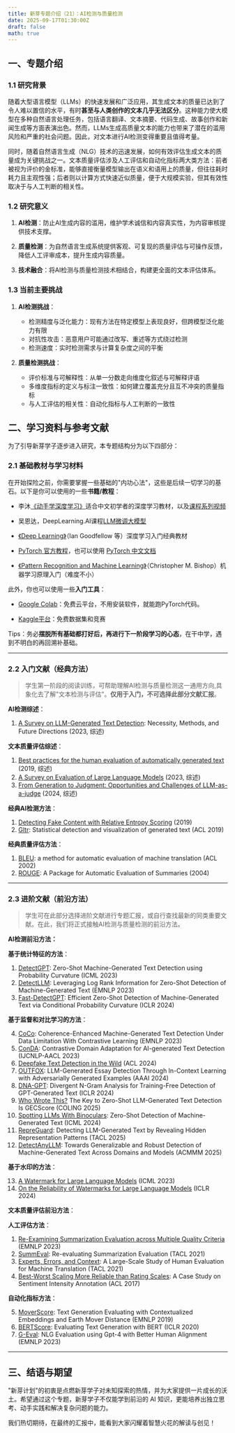 ```yaml
---
title: 新芽专题介绍（21）：AI检测与质量检测
date: 2025-09-17T01:30:00Z
draft: false
math: true
---
```


## 一、专题介绍

### 1.1 研究背景

随着大型语言模型（LLMs）的快速发展和广泛应用，其生成文本的质量已达到了令人难以置信的水平，有时**甚至与人类创作的文本几乎无法区分**。这种能力使大模型在多种自然语言处理任务，包括语言翻译、文本摘要、代码生成、故事创作和新闻生成等方面表演出色。然而，LLMs生成高质量文本的能力也带来了潜在的滥用风险和严重的社会问题。因此，对文本进行AI检测变得重要且值得考量。

同时，随着自然语言生成（NLG）技术的迅速发展，如何有效评估生成文本的质量成为关键挑战之一。文本质量评估涉及人工评估和自动化指标两大类方法：前者被视为评价的金标准，能够直接衡量模型输出在语义和语用上的质量，但往往耗时耗力且主观性强；后者则以计算方式快速近似质量，便于大规模实验，但其有效性取决于与人工判断的相关性。

### 1.2 研究意义

1. **AI检测**：防止AI生成内容的滥用，维护学术诚信和内容真实性，为内容审核提供技术支撑。

2. **质量检测**：为自然语言生成系统提供客观、可复现的质量评估与可操作反馈，降低人工评审成本，提升生成内容质量。

3. **技术融合**：将AI检测与质量检测技术相结合，构建更全面的文本评估体系。

### 1.3 当前主要挑战

1. **AI检测挑战**：
   - 检测精度与泛化能力：现有方法在特定模型上表现良好，但跨模型泛化能力有限
   - 对抗性攻击：恶意用户可能通过改写、重述等方式绕过检测
   - 检测速度：实时检测需求与计算复杂度之间的平衡

2. **质量检测挑战**：
   - 评价标准与可解释性：从单一分数走向维度化叙述与可解释评语
   - 多维度指标的定义与标注一致性：如何建立覆盖充分且互不冲突的质量指标
   - 与人工评估的相关性：自动化指标与人工判断的一致性

## 二、学习资料与参考文献

为了引导新芽学子逐步进入研究，本专题结构分为以下四部分：

### 2.1 基础教材与学习材料

在开始探险之前，你需要掌握一些基础的"内功心法"，这些是后续一切学习的基石。以下是你可以使用的一些**书籍/教程**：

* 李沐[《动手学深度学习》](https://zh.d2l.ai/)适合中文初学者的深度学习教材，以及[课程系列视频](https://space.bilibili.com/1567748478/lists/358497?type=series)

* 吴恩达，DeepLearning.AI课程[LLM微调大模型](https://www.bilibili.com/video/BV1c4i9YQEX8/?spm_id_from=333.337.search-card.all.click&vd_source=88ed50b385f354ed4e0a1345a135f69d)

* [《Deep Learning》](https://www.deeplearningbook.org/)（Ian Goodfellow 等）深度学习入门经典教材

* [PyTorch 官方教程](https://pytorch.org/tutorials)，也可以使用 [PyTorch 中文文档](https://pytorch-cn.readthedocs.io/zh/latest/)

* [《Pattern Recognition and Machine Learning》](https://www.microsoft.com/en-us/research/wp-content/uploads/2006/01/Bishop-Pattern-Recognition-and-Machine-Learning-2006.pdf)（Christopher M. Bishop）机器学习原理入门（难度不小）

此外，你也可以使用一些**入门工具**：

* [Google Colab](https://colab.research.google.com/)：免费云平台，不用安装软件，就能跑PyTorch代码。

* [Kaggle平台](https://www.kaggle.com/)：免费数据集和竞赛

Tips：务必**摆脱所有基础都打好后，再进行下一阶段学习的心态**，在干中学，遇到不明白的再回溯补基础。

***

### 2.2 入门文献（经典方法）

> 学生第一阶段的阅读训练，可帮助理解AI检测与质量检测这一通用方向,具象化去了解"文本检测与评估"。**仅用于入门，不可选择此部分文献汇报**。

**AI检测综述**：

1. [A Survey on LLM-Generated Text Detection](https://arxiv.org/abs/2310.14724): Necessity, Methods, and Future Directions (2023, 综述)

**文本质量评估综述**：

1. [Best practices for the human evaluation of automatically generated text](https://aclanthology.org/W19-8643/) (2019, 综述)
2. [A Survey on Evaluation of Large Language Models](https://arxiv.org/abs/2307.03109) (2023, 综述)
3. [From Generation to Judgment: Opportunities and Challenges of LLM-as-a-judge](https://arxiv.org/abs/2411.16594) (2024, 综述)

**经典AI检测方法**：

1. [Detecting Fake Content with Relative Entropy Scoring](https://ceur-ws.org/Vol-377/paper4.pdf) (2019)
2. [Gltr](https://arxiv.org/abs/1906.04043): Statistical detection and visualization of generated text (ACL 2019)

**经典质量评估方法**：

1. [BLEU](https://aclanthology.org/P02-1040/): a method for automatic evaluation of machine translation (ACL 2002)
2. [ROUGE](https://aclanthology.org/W04-1013/): A Package for Automatic Evaluation of Summaries (2004)

***

### 2.3 进阶文献（前沿方法）

> 学生可在此部分选择进阶文献进行专题汇报，或自行查找最新的同类重要文献。在此，我们将正式接触AI检测与质量检测的前沿方法。

**AI检测前沿方法：**

**基于统计特征的方法**：

1. [DetectGPT](https://arxiv.org/abs/2301.11305): Zero-Shot Machine-Generated Text Detection using Probability Curvature (ICML 2023)
2. [DetectLLM](https://arxiv.org/abs/2306.05540): Leveraging Log Rank Information for Zero-Shot Detection of Machine-Generated Text (EMNLP 2023)
3. [Fast-DetectGPT](https://arxiv.org/abs/2310.05130): Efficient Zero-Shot Detection of Machine-Generated Text via Conditional Probability Curvature (ICLR 2024)

**基于监督和对比学习的方法**：

4. [CoCo](https://arxiv.org/abs/2212.10341): Coherence-Enhanced Machine-Generated Text Detection Under Data Limitation With Contrastive Learning (EMNLP 2023)
5. [ConDA](https://arxiv.org/abs/2309.03992): Contrastive Domain Adaptation for AI-generated Text Detection (IJCNLP-AACL 2023)
6. [Deepfake Text Detection in the Wild](https://arxiv.org/abs/2305.13242v2) (ACL 2024)
7. [OUTFOX](https://arxiv.org/abs/2307.11729): LLM-Generated Essay Detection Through In-Context Learning with Adversarially Generated Examples (AAAI 2024)
8. [DNA-GPT](https://arxiv.org/abs/2305.17359): Divergent N-Gram Analysis for Training-Free Detection of GPT-Generated Text (ICLR 2024)
9. [Who Wrote This?](https://arxiv.org/abs/2405.04286) The Key to Zero-Shot LLM-Generated Text Detection Is GECScore (COLING 2025)
10. [Spotting LLMs With Binoculars](https://arxiv.org/abs/2401.12070): Zero-Shot Detection of Machine-Generated Text (ICML 2024)
11. [RepreGuard](https://arxiv.org/abs/2508.13152): Detecting LLM-Generated Text by Revealing Hidden Representation Patterns (TACL 2025)
12. [DetectAnyLLM](https://fjc2005.github.io/detectanyllm): Towards Generalizable and Robust Detection of Machine-Generated Text Across Domains and Models (ACMMM 2025)

**基于水印的方法**：

13. [A Watermark for Large Language Models](https://arxiv.org/abs/2301.10226) (ICML 2023)
14. [On the Reliability of Watermarks for Large Language Models](https://arxiv.org/abs/2306.04634) (ICLR 2024)

**文本质量评估前沿方法**：

**人工评估方法**：

1. [Re-Examining Summarization Evaluation across Multiple Quality Criteria](https://aclanthology.org/2023.findings-emnlp.924/) (EMNLP 2023)
2. [SummEval](https://arxiv.org/abs/2007.12626): Re-evaluating Summarization Evaluation (TACL 2021)
3. [Experts, Errors, and Context](https://arxiv.org/abs/2104.14478): A Large-Scale Study of Human Evaluation for Machine Translation (TACL 2021)
4. [Best-Worst Scaling More Reliable than Rating Scales](https://arxiv.org/abs/1712.01765): A Case Study on Sentiment Intensity Annotation (ACL 2017)

**自动化指标方法**：

5. [MoverScore](https://arxiv.org/abs/1909.02622): Text Generation Evaluating with Contextualized Embeddings and Earth Mover Distance (EMNLP 2019)
6. [BERTScore](https://arxiv.org/abs/1904.09675): Evaluating Text Generation with BERT (ICLR 2020)
7. [G-Eval](https://arxiv.org/abs/2303.16634): NLG Evaluation using Gpt-4 with Better Human Alignment (EMNLP 2023)

***

## 三、结语与期望

"新芽计划"的初衷是点燃新芽学子对未知探索的热情，并为大家提供一片成长的沃土。希望通过这个专题，新芽学子不仅能学到前沿的 AI 知识，更能培养出独立思考、动手实践和解决复杂问题的能力。

我们热切期待，在最终的汇报中，能看到大家闪耀着智慧火花的解读与创见！
